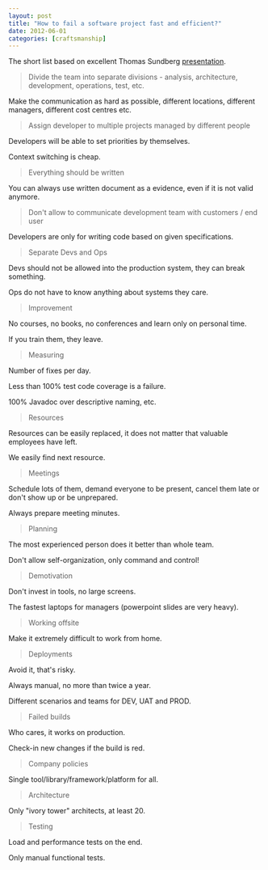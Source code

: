 ```yaml
---
layout: post
title: "How to fail a software project fast and efficient?"
date: 2012-06-01
categories: [craftsmanship]
---
```


The short list based on excellent Thomas Sundberg [presentation](http://s3-eu-west-1.amazonaws.com/presentations2012/41presentation.pdf).

> Divide the team into separate divisions - analysis, architecture, development, operations, test, etc.

Make the communication as hard as possible, different locations, different managers, different cost centres etc.

> Assign developer to multiple projects managed by different people

Developers will be able to set priorities by themselves. 

Context switching is cheap.

> Everything should be written

You can always use written document as a evidence, even if it is not valid anymore.

> Don't allow to communicate development team with customers / end user

Developers are only for writing code based on given specifications.

> Separate Devs and Ops

Devs should not be allowed into the production system, they can break something. 

Ops do not have to know anything about systems they care.

> Improvement

No courses, no books, no conferences and learn only on personal time.

If you train them, they leave.

> Measuring

Number of fixes per day.
 
Less than 100% test code coverage is a failure.
 
100% Javadoc over descriptive naming, etc.

> Resources

Resources can be easily replaced, it does not matter that valuable employees have left.
 
We easily find next resource.

> Meetings

Schedule lots of them, demand everyone to be present, cancel them late or don't show up or be unprepared.

Always prepare meeting minutes.

> Planning

The most experienced person does it better than whole team.

Don't allow self-organization, only command and control\!

> Demotivation

Don't invest in tools, no large screens. 

The fastest laptops for managers (powerpoint slides are very heavy).

> Working offsite

Make it extremely difficult to work from home.

> Deployments

Avoid it, that's risky. 

Always manual, no more than twice a year. 

Different scenarios and teams for DEV, UAT and PROD.

> Failed builds

Who cares, it works on production.

Check-in new changes if the build is red.

> Company policies

Single tool/library/framework/platform for all.

> Architecture

Only "ivory tower" architects, at least 20.

> Testing

Load and performance tests on the end.

Only manual functional tests.
